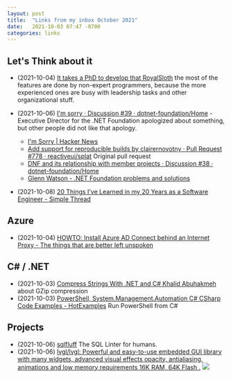 ```yaml
---
layout: post
title:  "Links from my inbox October 2021"
date:   2021-10-03 07:47 -0700
categories: links
---
```


## Let's Think about it

- (2021-10-04) [It takes a PhD to develop that   RoyalSloth](https://blog.royalsloth.eu/posts/it-takes-a-phd-to-develop-that/) the most of the features are done by non-expert programmers, because the more experienced ones are busy with leadership tasks and other organizational stuff.

- (2021-10-06) [I'm sorry · Discussion #39 · dotnet-foundation/Home](https://github.com/dotnet-foundation/Home/discussions/39) - Executive Director for the .NET Foundation apologized about something, but other people did not like that apology.
    * [I'm Sorry | Hacker News](https://news.ycombinator.com/item?id=28779342)
    * [Add support for reproducible builds by clairernovotny · Pull Request #778 · reactiveui/splat](https://github.com/reactiveui/splat/pull/778/files) Original pull request
    * [DNF and its relationship with member projects · Discussion #38 · dotnet-foundation/Home](https://github.com/dotnet-foundation/Home/discussions/38)
    * [Glenn Watson - .NET Foundation problems and solutions](https://www.glennwatson.net/posts/dnf-problems-solutions)
- (2021-10-08) [20 Things I've Learned in my 20 Years as a Software Engineer - Simple Thread](https://www.simplethread.com/20-things-ive-learned-in-my-20-years-as-a-software-engineer/)


## Azure

- (2021-10-04) [HOWTO: Install Azure AD Connect behind an Internet Proxy - The things that are better left unspoken](https://dirteam.com/sander/2021/01/19/howto-install-azure-ad-connect-behind-an-internet-proxy/)


## C# / .NET

- (2021-10-03) [Compress Strings With .NET and C# Khalid Abuhakmeh](https://khalidabuhakmeh.com/compress-strings-with-dotnet-and-csharp?utm_source=csharpdigest&utm_medium=email&utm_campaign=383) about GZip compression
- (2021-10-03) [PowerShell, System.Management.Automation C#  CSharp  Code Examples - HotExamples](https://csharp.hotexamples.com/examples/System.Management.Automation/PowerShell/-/php-powershell-class-examples.html) Run PowerShell from C#


## Projects

- (2021-10-06) [sqlfluff](https://www.sqlfluff.com/) The SQL Linter for humans.
- (2021-10-06) [lvgl/lvgl: Powerful and easy-to-use embedded GUI library with many widgets, advanced visual effects  opacity, antialiasing, animations  and low memory requirements  16K RAM, 64K Flash .](https://github.com/lvgl/lvgl)
![](https://camo.githubusercontent.com/b9f59645f486900c0f75fb74b2af9fefbda3575ead45de9194d60e8176c02f40/68747470733a2f2f6c76676c2e696f2f6173736574732f696d616765732f6c76676c5f776964676574735f64656d6f2e676966)





